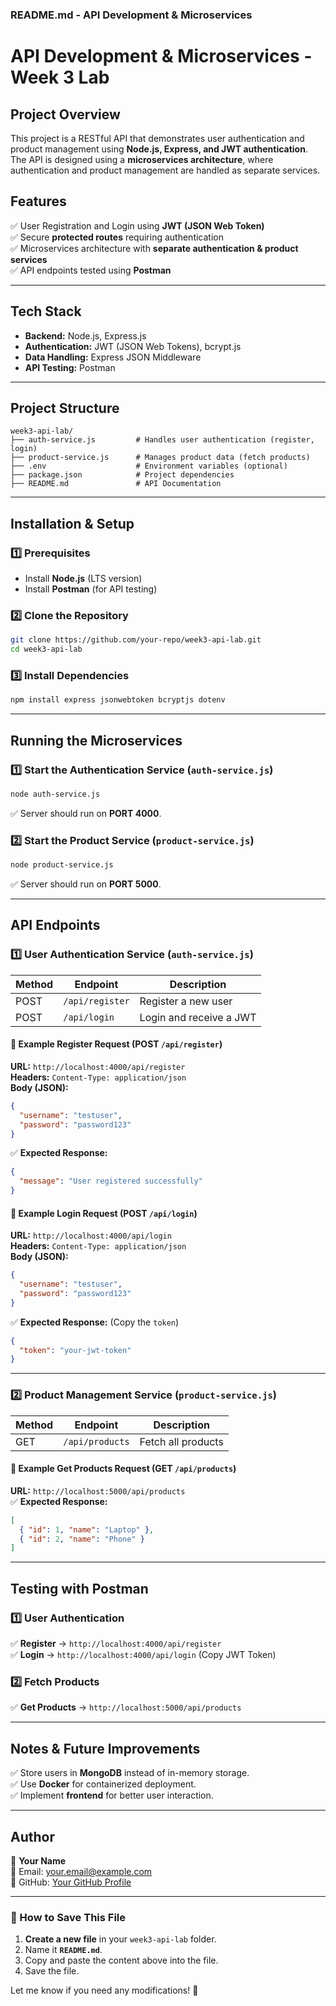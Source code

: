 ### **README.md - API Development & Microservices**  

# **API Development & Microservices - Week 3 Lab**  

## **Project Overview**  
This project is a RESTful API that demonstrates user authentication and product management using **Node.js, Express, and JWT authentication**. The API is designed using a **microservices architecture**, where authentication and product management are handled as separate services.  

## **Features**  
✅ User Registration and Login using **JWT (JSON Web Token)**  
✅ Secure **protected routes** requiring authentication  
✅ Microservices architecture with **separate authentication & product services**  
✅ API endpoints tested using **Postman**  

---

## **Tech Stack**  
- **Backend:** Node.js, Express.js  
- **Authentication:** JWT (JSON Web Tokens), bcrypt.js  
- **Data Handling:** Express JSON Middleware  
- **API Testing:** Postman  

---

## **Project Structure**  
```
week3-api-lab/
├── auth-service.js         # Handles user authentication (register, login)
├── product-service.js      # Manages product data (fetch products)
├── .env                    # Environment variables (optional)
├── package.json            # Project dependencies
├── README.md               # API Documentation
```

---

## **Installation & Setup**  

### **1️⃣ Prerequisites**  
- Install **Node.js** (LTS version)  
- Install **Postman** (for API testing)  

### **2️⃣ Clone the Repository**  
```sh
git clone https://github.com/your-repo/week3-api-lab.git
cd week3-api-lab
```

### **3️⃣ Install Dependencies**  
```sh
npm install express jsonwebtoken bcryptjs dotenv
```

---

## **Running the Microservices**  

### **1️⃣ Start the Authentication Service (`auth-service.js`)**  
```sh
node auth-service.js
```
✅ Server should run on **PORT 4000**.

### **2️⃣ Start the Product Service (`product-service.js`)**  
```sh
node product-service.js
```
✅ Server should run on **PORT 5000**.

---

## **API Endpoints**  

### **1️⃣ User Authentication Service (`auth-service.js`)**  
| Method | Endpoint         | Description                 |
|--------|----------------|-----------------------------|
| POST   | `/api/register` | Register a new user        |
| POST   | `/api/login`    | Login and receive a JWT    |

#### **📌 Example Register Request (POST `/api/register`)**  
**URL:** `http://localhost:4000/api/register`  
**Headers:** `Content-Type: application/json`  
**Body (JSON):**
```json
{
  "username": "testuser",
  "password": "password123"
}
```
✅ **Expected Response:**
```json
{
  "message": "User registered successfully"
}
```

#### **📌 Example Login Request (POST `/api/login`)**  
**URL:** `http://localhost:4000/api/login`  
**Headers:** `Content-Type: application/json`  
**Body (JSON):**
```json
{
  "username": "testuser",
  "password": "password123"
}
```
✅ **Expected Response:** (Copy the `token`)
```json
{
  "token": "your-jwt-token"
}
```

---

### **2️⃣ Product Management Service (`product-service.js`)**  
| Method | Endpoint          | Description           |
|--------|-----------------|-----------------------|
| GET    | `/api/products` | Fetch all products   |

#### **📌 Example Get Products Request (GET `/api/products`)**  
**URL:** `http://localhost:5000/api/products`  
✅ **Expected Response:**
```json
[
  { "id": 1, "name": "Laptop" },
  { "id": 2, "name": "Phone" }
]
```

---

## **Testing with Postman**  

### **1️⃣ User Authentication**  
✅ **Register** → `http://localhost:4000/api/register`  
✅ **Login** → `http://localhost:4000/api/login` (Copy JWT Token)  

### **2️⃣ Fetch Products**  
✅ **Get Products** → `http://localhost:5000/api/products`  

---

## **Notes & Future Improvements**  
✅ Store users in **MongoDB** instead of in-memory storage.  
✅ Use **Docker** for containerized deployment.  
✅ Implement **frontend** for better user interaction.  

---

## **Author**  
👤 **Your Name**  
📧 Email: your.email@example.com  
🔗 GitHub: [Your GitHub Profile](https://github.com/yourusername)  

---

### **📌 How to Save This File**
1. **Create a new file** in your `week3-api-lab` folder.  
2. Name it **`README.md`**.  
3. Copy and paste the content above into the file.  
4. Save the file.  

Let me know if you need any modifications! 🚀
